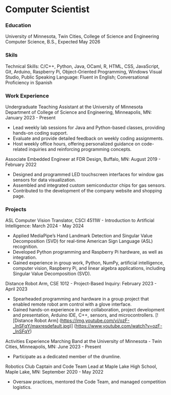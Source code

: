 # Computer Scientist

### Education
University of Minnesota, Twin Cities, College of Science and Engineering
Computer Science, B.S., Expected May 2026

### Skils
Technical Skills: C/C++, Python, Java, OCaml, R, HTML, CSS, JavaScript, Git, Arduino, Raspberry Pi, Object-Oriented Programming, Windows Visual Studio, Public Speaking
Language: Fluent in English; Conversational Proficiency in Spanish

### Work Experience
Undergraduate Teaching Assistant at the University of Minnesota Department of College of Science and Engineering, Minneapolis, MN: January 2023 - Present
* Lead weekly lab sessions for Java and Python-based classes, providing hands-on coding support.
* Evaluate and provide detailed feedback on weekly coding assignments.
* Host weekly office hours, offering personalized guidance on code-related inquiries and reinforcing programming concepts.

Associate Embedded Engineer at FDR Design, Buffalo, MN: August 2019 - February 2022
* Designed and programmed LED touchscreen interfaces for window gas sensors for data visualization.
* Assembled and integrated custom semiconductor chips for gas sensors.
* Contributed to the development of the company website and shopping page.

### Projects
ASL Computer Vision Translator, CSCI 4511W - Introduction to Artificial Intelligence: March 2024 - May 2024
* Applied MediaPipe’s Hand Landmark Detection and Singular Value Decomposition (SVD) for real-time American Sign Language (ASL) recognition.
* Developed Python programming and Raspberry Pi hardware, as well as integration.
* Gained experience in group work, Python, NumPy, artificial intelligence, computer vision, Raspberry Pi, and linear algebra applications, including Singular Value Decomposition (SVD).

Distance Robot Arm, CSE 1012 - Project-Based Inquiry: February 2023 - April 2023
* Spearheaded programming and hardware in a group project that enabled remote robot arm control with a glove interface.
* Gained hands-on experience in peer collaboration, project development and presentation, Arduino IDE, C++, sensors, and microcontrollers.
[![Distance Robot Arm]
(https://img.youtube.com/vi/ozF-_InSFqY/maxresdefault.jpg)]
(https://www.youtube.com/watch?v=ozF-_InSFqY)

Activities Experience
Marching Band at the University of Minnesota - Twin Cities, Minneapolis, MN: June 2023 - Present
* Participate as a dedicated member of the drumline.

Robotics Club Captain and Code Team Lead at Maple Lake High School, Maple Lake, MN: September 2020 - May 2022
* Oversaw practices, mentored the Code Team, and managed competition logistics.
